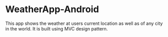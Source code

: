 # WeatherApp-Android

This app shows the weather at users current location as well as of any city in the world.
It is built using MVC design pattern.
